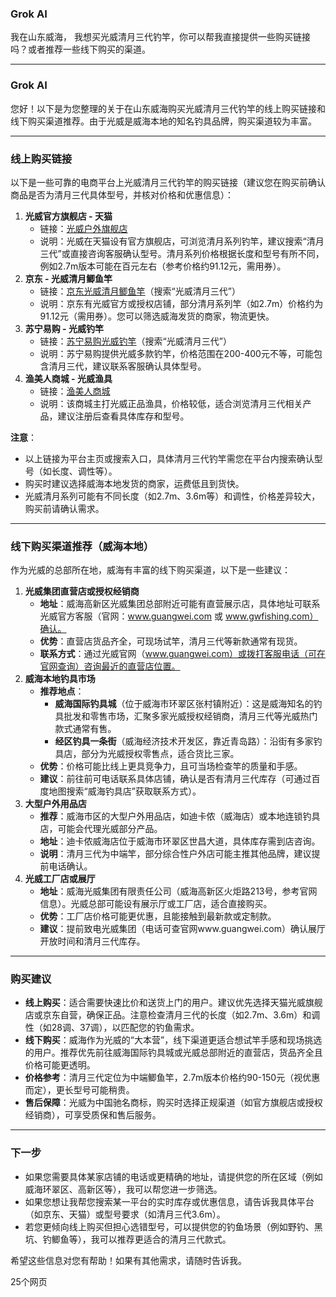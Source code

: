 ### Grok AI

<div class="thinking-container"></div><div class="response-content-markdown [&amp;_a]:text-current [&amp;_a:hover]:text-primary [&amp;_a:hover]:decoration-primary [&amp;_a]:underline [&amp;_a]:decoration-primary/30 [&amp;_a]:underline-offset-2 [&amp;_h2:first-child]:mt-0 [&amp;_h3:first-child]:mt-0 [&amp;_h4:first-child]:mt-0"><p dir="auto" class="break-words" style="white-space: pre-wrap;">我在山东威海， 我想买光威清月三代钓竿，你可以帮我直接提供一些购买链接吗？或者推荐一些线下购买的渠道。</p></div><section class="inline-media-container flex flex-col gap-1"></section><section class="auth-notification flex flex-col gap-1"></section>

---

### Grok AI

<div class="thinking-container"></div><div class="response-content-markdown [&amp;_a]:text-current [&amp;_a:hover]:text-primary [&amp;_a:hover]:decoration-primary [&amp;_a]:underline [&amp;_a]:decoration-primary/30 [&amp;_a]:underline-offset-2 [&amp;_h2:first-child]:mt-0 [&amp;_h3:first-child]:mt-0 [&amp;_h4:first-child]:mt-0"><p dir="auto" class="break-words" style="white-space: pre-wrap;">您好！以下是为您整理的关于在山东威海购买光威清月三代钓竿的线上购买链接和线下购买渠道推荐。由于光威是威海本地的知名钓具品牌，购买渠道较为丰富。</p>
<hr class="border-border-l2">
<h3 dir="auto" class="">线上购买链接</h3>
<p dir="auto" class="break-words" style="white-space: pre-wrap;">以下是一些可靠的电商平台上光威清月三代钓竿的购买链接（建议您在购买前确认商品是否为清月三代具体型号，并核对价格和优惠信息）：</p>
<ol dir="auto" class="marker:text-secondary">
<li class="break-words"><strong class="font-semibold">光威官方旗舰店 - 天猫</strong>
<ul dir="auto" class="marker:text-secondary">
<li class="break-words">链接：<a href="https://guangwei.tmall.com/" target="_blank" rel="noopener noreferrer">光威户外旗舰店</a>  <a href="https://www.guangwei.com/" target="_blank" rel="noopener noreferrer" class="web-search-result-chip focus:outline-none focus-visible:outline-none focus-visible:bg:input rounded-md ml-1 mr-0.5" data-state="closed"><div class="inline-flex align-text-bottom items-center justify-center select-none my-0 rounded-md bg-important border border-card-border opacity-60 grayscale hover:filter-none hover:opacity-100 transition-opacity"><img class="size-[18px] m-0 rounded-md" alt="" src="https://imgs.search.brave.com/7v2YYkBjFPp-WKPDW2RrLs7EAQFkrlVQlFwVQuHY62c/rs:fit:64:0:0:0/g:ce/aHR0cDovL2Zhdmlj/b25zLnNlYXJjaC5i/cmF2ZS5jb20vaWNv/bnMvOGEzZDgzODFl/NjZmYmE0MDU2N2U5/MzYyMzE5ZjI1ZjU5/Y2U2NGVjOGY2ODdl/OWFjNjgzOGVlOGEx/ZWNiMTE4Mi93d3cu/Z3Vhbmd3ZWkuY29t/Lw"></div></a></li>
<li class="break-words">说明：光威在天猫设有官方旗舰店，可浏览清月系列钓竿，建议搜索“清月三代”或直接咨询客服确认型号。清月系列价格根据长度和型号有所不同，例如2.7m版本可能在百元左右（参考价格约91.12元，需用券）。<a href="https://www.smzdm.com/p/144733375/" target="_blank" rel="noopener noreferrer" class="web-search-result-chip focus:outline-none focus-visible:outline-none focus-visible:bg:input rounded-md ml-1 mr-0.5" data-state="closed"><div class="inline-flex align-text-bottom items-center justify-center select-none my-0 rounded-md bg-important border border-card-border opacity-60 grayscale hover:filter-none hover:opacity-100 transition-opacity"><img class="size-[18px] m-0 rounded-md" alt="" src="https://imgs.search.brave.com/7-adwMAlfDUGFGWYXH9wpxXeRSlQGI6JYXD3-aMxmSY/rs:fit:64:0:0:0/g:ce/aHR0cDovL2Zhdmlj/b25zLnNlYXJjaC5i/cmF2ZS5jb20vaWNv/bnMvOTJiN2IzYTNm/ZTJjNzkyMDM4NWIx/NWE2ZWU3Mzc1NmM4/NTUzN2M4NzJjZDVi/MDk0M2IxNDk1MGZk/YzE0NjdjOS93d3cu/c216ZG0uY29tLw"></div></a></li>
</ul>
</li>
<li class="break-words"><strong class="font-semibold">京东 - 光威清月鲫鱼竿</strong>
<ul dir="auto" class="marker:text-secondary">
<li class="break-words">链接：<a href="https://www.jd.com/" target="_blank" rel="noopener noreferrer">京东光威清月鲫鱼竿</a>（搜索“光威清月三代”）</li>
<li class="break-words">说明：京东有光威官方或授权店铺，部分清月系列竿（如2.7m）价格约为91.12元（需用券）。您可以筛选威海发货的商家，物流更快。<a href="https://www.smzdm.com/p/144733375/" target="_blank" rel="noopener noreferrer" class="web-search-result-chip focus:outline-none focus-visible:outline-none focus-visible:bg:input rounded-md ml-1 mr-0.5" data-state="closed"><div class="inline-flex align-text-bottom items-center justify-center select-none my-0 rounded-md bg-important border border-card-border opacity-60 grayscale hover:filter-none hover:opacity-100 transition-opacity"><img class="size-[18px] m-0 rounded-md" alt="" src="https://imgs.search.brave.com/7-adwMAlfDUGFGWYXH9wpxXeRSlQGI6JYXD3-aMxmSY/rs:fit:64:0:0:0/g:ce/aHR0cDovL2Zhdmlj/b25zLnNlYXJjaC5i/cmF2ZS5jb20vaWNv/bnMvOTJiN2IzYTNm/ZTJjNzkyMDM4NWIx/NWE2ZWU3Mzc1NmM4/NTUzN2M4NzJjZDVi/MDk0M2IxNDk1MGZk/YzE0NjdjOS93d3cu/c216ZG0uY29tLw"></div></a></li>
</ul>
</li>
<li class="break-words"><strong class="font-semibold">苏宁易购 - 光威钓竿</strong>
<ul dir="auto" class="marker:text-secondary">
<li class="break-words">链接：<a href="https://list.suning.com/" target="_blank" rel="noopener noreferrer">苏宁易购光威钓竿</a>（搜索“光威清月三代”）</li>
<li class="break-words">说明：苏宁易购提供光威多款钓竿，价格范围在200-400元不等，可能包含清月三代，建议联系客服确认具体型号。<a href="https://list.suning.com/0-420047-0-0-0-0-0-0-0-0-49940-200_400.html" target="_blank" rel="noopener noreferrer" class="web-search-result-chip focus:outline-none focus-visible:outline-none focus-visible:bg:input rounded-md ml-1 mr-0.5" data-state="closed"><div class="inline-flex align-text-bottom items-center justify-center select-none my-0 rounded-md bg-important border border-card-border opacity-60 grayscale hover:filter-none hover:opacity-100 transition-opacity"><img class="size-[18px] m-0 rounded-md" alt="" src="https://imgs.search.brave.com/KiVUheeGS6g0Fz2HD4dCkcNFON_jibdjtiaV0NCexu8/rs:fit:64:0:0:0/g:ce/aHR0cDovL2Zhdmlj/b25zLnNlYXJjaC5i/cmF2ZS5jb20vaWNv/bnMvNzNiYTBiMDVi/ZjZmOGRjYWRkNDIx/NTgyOGRiNTc4YzY2/YWFmY2Q5OWIxMGE0/NWM5OWI5NDYzM2Ix/NzMzOTc3Ny9saXN0/LnN1bmluZy5jb20v"></div></a></li>
</ul>
</li>
<li class="break-words"><strong class="font-semibold">渔美人商城 - 光威渔具</strong>
<ul dir="auto" class="marker:text-secondary">
<li class="break-words">链接：<a href="https://www.ymraaa.com/" target="_blank" rel="noopener noreferrer">渔美人商城</a></li>
<li class="break-words">说明：该商城主打光威正品渔具，价格较低，适合浏览清月三代相关产品，建议注册后查看具体库存和型号。<a href="https://www.ymraaa.com/yujupinpai/%E5%85%89%E5%A8%81" target="_blank" rel="noopener noreferrer" class="web-search-result-chip focus:outline-none focus-visible:outline-none focus-visible:bg:input rounded-md ml-1 mr-0.5" data-state="closed"><div class="inline-flex align-text-bottom items-center justify-center select-none my-0 rounded-md bg-important border border-card-border opacity-60 grayscale hover:filter-none hover:opacity-100 transition-opacity"><img class="size-[18px] m-0 rounded-md" alt="" src="https://imgs.search.brave.com/k2wJQT3mU4IqRYFsgU160N2dDhD516knslLauwelLm4/rs:fit:64:0:0:0/g:ce/aHR0cDovL2Zhdmlj/b25zLnNlYXJjaC5i/cmF2ZS5jb20vaWNv/bnMvYjQ4ODU1ODU5/OGMwMWEyZDg5OTdi/NzEyMmUxNmQyNTRm/Y2FlZDliODViNmEx/ZGNjYzYxN2I4YmU1/MTk0MTFhNy93d3cu/eW1yYWFhLmNvbS8"></div></a></li>
</ul>
</li>
</ol>
<p dir="auto" class="break-words" style="white-space: pre-wrap;"><strong class="font-semibold">注意</strong>：</p>
<ul dir="auto" class="marker:text-secondary">
<li class="break-words">以上链接为平台主页或搜索入口，具体清月三代钓竿需您在平台内搜索确认型号（如长度、调性等）。</li>
<li class="break-words">购买时建议选择威海本地发货的商家，运费低且到货快。</li>
<li class="break-words">光威清月系列可能有不同长度（如2.7m、3.6m等）和调性，价格差异较大，购买前请确认需求。</li>
</ul>
<hr class="border-border-l2">
<h3 dir="auto" class="">线下购买渠道推荐（威海本地）</h3>
<p dir="auto" class="break-words" style="white-space: pre-wrap;">作为光威的总部所在地，威海有丰富的线下购买渠道，以下是一些建议：</p>
<ol dir="auto" class="marker:text-secondary">
<li class="break-words"><strong class="font-semibold">光威集团直营店或授权经销商</strong>
<ul dir="auto" class="marker:text-secondary">
<li class="break-words"><strong class="font-semibold">地址</strong>：威海高新区光威集团总部附近可能有直营展示店，具体地址可联系光威官方客服（官网：<a href="http://www.guangwei.com" target="_blank" rel="noopener noreferrer">www.guangwei.com</a> 或 <a href="http://www.gwfishing.com%EF%BC%89%E7%A1%AE%E8%AE%A4%E3%80%82" target="_blank" rel="noopener noreferrer">www.gwfishing.com）确认。</a></li>
<li class="break-words"><strong class="font-semibold">优势</strong>：直营店货品齐全，可现场试竿，清月三代等新款通常有现货。</li>
<li class="break-words"><strong class="font-semibold">联系方式</strong>：通过光威官网（<a href="http://www.guangwei.com%EF%BC%89%E6%88%96%E6%8B%A8%E6%89%93%E5%AE%A2%E6%9C%8D%E7%94%B5%E8%AF%9D%EF%BC%88%E5%8F%AF%E5%9C%A8%E5%AE%98%E7%BD%91%E6%9F%A5%E8%AF%A2%EF%BC%89%E5%92%A8%E8%AF%A2%E6%9C%80%E8%BF%91%E7%9A%84%E7%9B%B4%E8%90%A5%E5%BA%97%E4%BD%8D%E7%BD%AE%E3%80%82" target="_blank" rel="noopener noreferrer">www.guangwei.com）或拨打客服电话（可在官网查询）咨询最近的直营店位置。</a><a href="https://www.guangwei.com/" target="_blank" rel="noopener noreferrer" class="web-search-result-chip focus:outline-none focus-visible:outline-none focus-visible:bg:input rounded-md ml-1 mr-0.5" data-state="closed"><div class="inline-flex align-text-bottom items-center justify-center select-none my-0 rounded-md bg-important border border-card-border opacity-60 grayscale hover:filter-none hover:opacity-100 transition-opacity"><img class="size-[18px] m-0 rounded-md" alt="" src="https://imgs.search.brave.com/7v2YYkBjFPp-WKPDW2RrLs7EAQFkrlVQlFwVQuHY62c/rs:fit:64:0:0:0/g:ce/aHR0cDovL2Zhdmlj/b25zLnNlYXJjaC5i/cmF2ZS5jb20vaWNv/bnMvOGEzZDgzODFl/NjZmYmE0MDU2N2U5/MzYyMzE5ZjI1ZjU5/Y2U2NGVjOGY2ODdl/OWFjNjgzOGVlOGEx/ZWNiMTE4Mi93d3cu/Z3Vhbmd3ZWkuY29t/Lw"></div></a><a href="https://www.gwfishing.com/" target="_blank" rel="noopener noreferrer" class="web-search-result-chip focus:outline-none focus-visible:outline-none focus-visible:bg:input rounded-md ml-1 mr-0.5" data-state="closed"><div class="inline-flex align-text-bottom items-center justify-center select-none my-0 rounded-md bg-important border border-card-border opacity-60 grayscale hover:filter-none hover:opacity-100 transition-opacity"><img class="size-[18px] m-0 rounded-md" alt="" src="https://imgs.search.brave.com/pQfkVg18oz3gJ1CigEQJEjcLQRbtS6FHpwoppgwCyBc/rs:fit:64:0:0:0/g:ce/aHR0cDovL2Zhdmlj/b25zLnNlYXJjaC5i/cmF2ZS5jb20vaWNv/bnMvMzc2ZjY5ZWIy/M2Q4MmY5MDAzMzFk/YWIyOTA1NDhlYTRj/YWM5NDdlYTc2MThm/MjljYTU5NDc5YmY0/NTUxYTI5My93d3cu/Z3dmaXNoaW5nLmNv/bS8"></div></a></li>
</ul>
</li>
<li class="break-words"><strong class="font-semibold">威海本地钓具市场</strong>
<ul dir="auto" class="marker:text-secondary">
<li class="break-words"><strong class="font-semibold">推荐地点</strong>：
<ul dir="auto" class="marker:text-secondary">
<li class="break-words"><strong class="font-semibold">威海国际钓具城</strong>（位于威海市环翠区张村镇附近）：这是威海知名的钓具批发和零售市场，汇聚多家光威授权经销商，清月三代等光威热门款式通常有售。</li>
<li class="break-words"><strong class="font-semibold">经区钓具一条街</strong>（威海经济技术开发区，靠近青岛路）：沿街有多家钓具店，部分为光威授权零售点，适合货比三家。</li>
</ul>
</li>
<li class="break-words"><strong class="font-semibold">优势</strong>：价格可能比线上更具竞争力，且可当场检查竿的质量和手感。</li>
<li class="break-words"><strong class="font-semibold">建议</strong>：前往前可电话联系具体店铺，确认是否有清月三代库存（可通过百度地图搜索“威海钓具店”获取联系方式）。</li>
</ul>
</li>
<li class="break-words"><strong class="font-semibold">大型户外用品店</strong>
<ul dir="auto" class="marker:text-secondary">
<li class="break-words"><strong class="font-semibold">推荐</strong>：威海市区的大型户外用品店，如迪卡侬（威海店）或本地连锁钓具店，可能会代理光威部分产品。</li>
<li class="break-words"><strong class="font-semibold">地址</strong>：迪卡侬威海店位于威海市环翠区世昌大道，具体库存需到店咨询。</li>
<li class="break-words"><strong class="font-semibold">说明</strong>：清月三代为中端竿，部分综合性户外店可能主推其他品牌，建议提前电话确认。</li>
</ul>
</li>
<li class="break-words"><strong class="font-semibold">光威工厂店或展厅</strong>
<ul dir="auto" class="marker:text-secondary">
<li class="break-words"><strong class="font-semibold">地址</strong>：威海光威集团有限责任公司（威海高新区火炬路213号，参考官网信息）。光威总部可能设有展示厅或工厂店，适合直接购买。</li>
<li class="break-words"><strong class="font-semibold">优势</strong>：工厂店价格可能更优惠，且能接触到最新款或定制款。</li>
<li class="break-words"><strong class="font-semibold">建议</strong>：提前致电光威集团（电话可查官网www.guangwei.com）确认展厅开放时间和清月三代库存。<a href="https://www.guangwei.com/" target="_blank" rel="noopener noreferrer" class="web-search-result-chip focus:outline-none focus-visible:outline-none focus-visible:bg:input rounded-md ml-1 mr-0.5" data-state="closed"><div class="inline-flex align-text-bottom items-center justify-center select-none my-0 rounded-md bg-important border border-card-border opacity-60 grayscale hover:filter-none hover:opacity-100 transition-opacity"><img class="size-[18px] m-0 rounded-md" alt="" src="https://imgs.search.brave.com/7v2YYkBjFPp-WKPDW2RrLs7EAQFkrlVQlFwVQuHY62c/rs:fit:64:0:0:0/g:ce/aHR0cDovL2Zhdmlj/b25zLnNlYXJjaC5i/cmF2ZS5jb20vaWNv/bnMvOGEzZDgzODFl/NjZmYmE0MDU2N2U5/MzYyMzE5ZjI1ZjU5/Y2U2NGVjOGY2ODdl/OWFjNjgzOGVlOGEx/ZWNiMTE4Mi93d3cu/Z3Vhbmd3ZWkuY29t/Lw"></div></a></li>
</ul>
</li>
</ol>
<hr class="border-border-l2">
<h3 dir="auto" class="">购买建议</h3>
<ul dir="auto" class="marker:text-secondary">
<li class="break-words"><strong class="font-semibold">线上购买</strong>：适合需要快速比价和送货上门的用户。建议优先选择天猫光威旗舰店或京东自营，确保正品。注意检查清月三代的长度（如2.7m、3.6m）和调性（如28调、37调），以匹配您的钓鱼需求。</li>
<li class="break-words"><strong class="font-semibold">线下购买</strong>：威海作为光威的“大本营”，线下渠道更适合想试竿手感和现场挑选的用户。推荐优先前往威海国际钓具城或光威总部附近的直营店，货品齐全且价格可能更透明。</li>
<li class="break-words"><strong class="font-semibold">价格参考</strong>：清月三代定位为中端鲫鱼竿，2.7m版本价格约90-150元（视优惠而定），更长型号可能稍贵。<a href="https://www.smzdm.com/p/144733375/" target="_blank" rel="noopener noreferrer" class="web-search-result-chip focus:outline-none focus-visible:outline-none focus-visible:bg:input rounded-md ml-1 mr-0.5" data-state="closed"><div class="inline-flex align-text-bottom items-center justify-center select-none my-0 rounded-md bg-important border border-card-border opacity-60 grayscale hover:filter-none hover:opacity-100 transition-opacity"><img class="size-[18px] m-0 rounded-md" alt="" src="https://imgs.search.brave.com/7-adwMAlfDUGFGWYXH9wpxXeRSlQGI6JYXD3-aMxmSY/rs:fit:64:0:0:0/g:ce/aHR0cDovL2Zhdmlj/b25zLnNlYXJjaC5i/cmF2ZS5jb20vaWNv/bnMvOTJiN2IzYTNm/ZTJjNzkyMDM4NWIx/NWE2ZWU3Mzc1NmM4/NTUzN2M4NzJjZDVi/MDk0M2IxNDk1MGZk/YzE0NjdjOS93d3cu/c216ZG0uY29tLw"></div></a></li>
<li class="break-words"><strong class="font-semibold">售后保障</strong>：光威为中国驰名商标，购买时选择正规渠道（如官方旗舰店或授权经销商），可享受质保和售后服务。<a href="https://www.weihai.gov.cn/art/2024/9/25/art_60618_4913265.html" target="_blank" rel="noopener noreferrer" class="web-search-result-chip focus:outline-none focus-visible:outline-none focus-visible:bg:input rounded-md ml-1 mr-0.5" data-state="closed"><div class="inline-flex align-text-bottom items-center justify-center select-none my-0 rounded-md bg-important border border-card-border opacity-60 grayscale hover:filter-none hover:opacity-100 transition-opacity"><img class="size-[18px] m-0 rounded-md" alt="" src="https://imgs.search.brave.com/e_5bYD6zUrOm1-s1zcEtyjigpjrK_99BOPRwnVYIlec/rs:fit:64:0:0:0/g:ce/aHR0cDovL2Zhdmlj/b25zLnNlYXJjaC5i/cmF2ZS5jb20vaWNv/bnMvYTAyMTVmNDNk/NTQ0NWFjM2QwZjli/OWU2NmQ1OTIyNjlh/NzI3MDdmZDU3YmEz/NmZlZDU1ZWJmM2Y2/N2I2MGQzMi93d3cu/d2VpaGFpLmdvdi5j/bi8"></div></a></li>
</ul>
<hr class="border-border-l2">
<h3 dir="auto" class="">下一步</h3>
<ul dir="auto" class="marker:text-secondary">
<li class="break-words">如果您需要具体某家店铺的电话或更精确的地址，请提供您的所在区域（例如威海环翠区、高新区等），我可以帮您进一步筛选。</li>
<li class="break-words">如果您想让我帮您搜索某一平台的实时库存或优惠信息，请告诉我具体平台（如京东、天猫）或型号要求（如清月三代3.6m）。</li>
<li class="break-words">若您更倾向线上购买但担心选错型号，可以提供您的钓鱼场景（例如野钓、黑坑、钓鲫鱼等），我可以推荐更适合的清月三代款式。</li>
</ul>
<p dir="auto" class="break-words" style="white-space: pre-wrap;">希望这些信息对您有帮助！如果有其他需求，请随时告诉我。</p></div><section class="inline-media-container flex flex-col gap-1"></section><section class="auth-notification flex flex-col gap-1"></section><div class="flex gap-2 mt-1"><div class="search-results flex -ml-1 text-sm gap-2 mb-1"><div class="flex flex-row items-center pr-4 py-1 rounded-full cursor-pointer bg-foreground border border-card-border hover:bg-card-hover hover:border-card-border-focus"><div style="z-index: 3;"><div class="align-text-bottom items-center justify-center select-none transition my-0 rounded-md opacity-100 ml-1.5 flex bg-popover overflow-hidden border border-background z-3"><img class="size-[18px] m-0 rounded-md" alt="" src="https://imgs.search.brave.com/e_5bYD6zUrOm1-s1zcEtyjigpjrK_99BOPRwnVYIlec/rs:fit:64:0:0:0/g:ce/aHR0cDovL2Zhdmlj/b25zLnNlYXJjaC5i/cmF2ZS5jb20vaWNv/bnMvYTAyMTVmNDNk/NTQ0NWFjM2QwZjli/OWU2NmQ1OTIyNjlh/NzI3MDdmZDU3YmEz/NmZlZDU1ZWJmM2Y2/N2I2MGQzMi93d3cu/d2VpaGFpLmdvdi5j/bi8"></div></div><div style="z-index: 2;"><div class="align-text-bottom items-center justify-center select-none transition my-0 rounded-md opacity-100 flex bg-popover overflow-hidden border border-background z-2 -ml-2"><img class="size-[18px] m-0 rounded-md" alt="" src="https://imgs.search.brave.com/k2wJQT3mU4IqRYFsgU160N2dDhD516knslLauwelLm4/rs:fit:64:0:0:0/g:ce/aHR0cDovL2Zhdmlj/b25zLnNlYXJjaC5i/cmF2ZS5jb20vaWNv/bnMvYjQ4ODU1ODU5/OGMwMWEyZDg5OTdi/NzEyMmUxNmQyNTRm/Y2FlZDliODViNmEx/ZGNjYzYxN2I4YmU1/MTk0MTFhNy93d3cu/eW1yYWFhLmNvbS8"></div></div><div style="z-index: 1;"><div class="align-text-bottom items-center justify-center select-none transition my-0 rounded-md opacity-100 flex bg-popover overflow-hidden border border-background z-1 -ml-2"><img class="size-[18px] m-0 rounded-md" alt="" src="https://imgs.search.brave.com/e_5bYD6zUrOm1-s1zcEtyjigpjrK_99BOPRwnVYIlec/rs:fit:64:0:0:0/g:ce/aHR0cDovL2Zhdmlj/b25zLnNlYXJjaC5i/cmF2ZS5jb20vaWNv/bnMvYTAyMTVmNDNk/NTQ0NWFjM2QwZjli/OWU2NmQ1OTIyNjlh/NzI3MDdmZDU3YmEz/NmZlZDU1ZWJmM2Y2/N2I2MGQzMi93d3cu/d2VpaGFpLmdvdi5j/bi8"></div></div><div class="truncate ml-2">25个网页</div></div></div></div>

